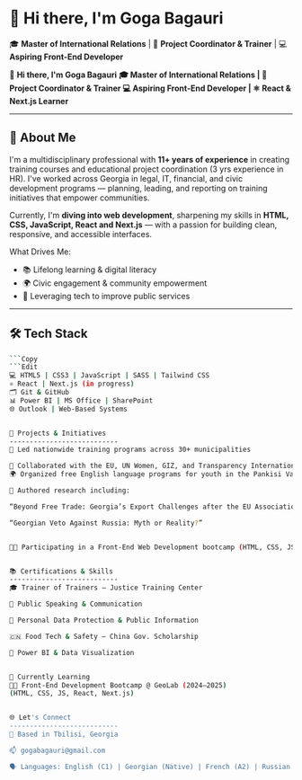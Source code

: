 # 👋 Hi there, I'm Goga Bagauri

🎓 **Master of International Relations** | 💼 **Project Coordinator & Trainer** | 💻 **Aspiring Front-End Developer**

👋 **Hi there, I'm Goga Bagauri**
**🎓 Master of International Relations | 💼 Project Coordinator & Trainer
💻 Aspiring Front-End Developer | ⚛️ React & Next.js Learner**

---


## 🧠 About Me

I'm a multidisciplinary professional with **11+ years of experience** in creating training courses and educational project coordination (3 yrs experience in HR). I've worked across Georgia in legal, IT, financial, and civic development programs — planning, leading, and reporting on training initiatives that empower communities.

Currently, I'm **diving into web development**, sharpening my skills in **HTML, CSS, JavaScript, React and Next.js** — with a passion for building clean, responsive, and accessible interfaces.

What Drives Me:
- 📚 Lifelong learning & digital literacy
- 🌍 Civic engagement & community empowerment
- 🧩 Leveraging tech to improve public services

---

## 🛠️ Tech Stack

```bash
```Copy
```Edit
💻 HTML5 | CSS3 | JavaScript | SASS | Tailwind CSS
⚛️ React | Next.js (in progress)
🗂️ Git & GitHub
📊 Power BI | MS Office | SharePoint
🌐 Outlook | Web-Based Systems


🚀 Projects & Initiatives
---------------------------
🏫 Led nationwide training programs across 30+ municipalities

🤝 Collaborated with the EU, UN Women, GIZ, and Transparency International
🌍 Organized free English language programs for youth in the Pankisi Valley to support integration and equal opportunity

📝 Authored research including:

“Beyond Free Trade: Georgia’s Export Challenges after the EU Association Agreement”

“Georgian Veto Against Russia: Myth or Reality?”


🧑‍💻 Participating in a Front-End Web Development bootcamp (HTML, CSS, JS/React) @ GeoLab (2024–2025)


📚 Certifications & Skills
---------------------------
🎓 Trainer of Trainers – Justice Training Center

💬 Public Speaking & Communication

🔐 Personal Data Protection & Public Information

🇨🇳 Food Tech & Safety – China Gov. Scholarship

🧮 Power BI & Data Visualization


🌱 Currently Learning
🧑‍💻 Front-End Development Bootcamp @ GeoLab (2024–2025)
(HTML, CSS, JS, React, Next.js)


🌐 Let's Connect
---------------------------
📍 Based in Tbilisi, Georgia

📫 gogabagauri@gmail.com

🗣️ Languages: English (C1) | Georgian (Native) | French (A2) | Russian (Basic)
